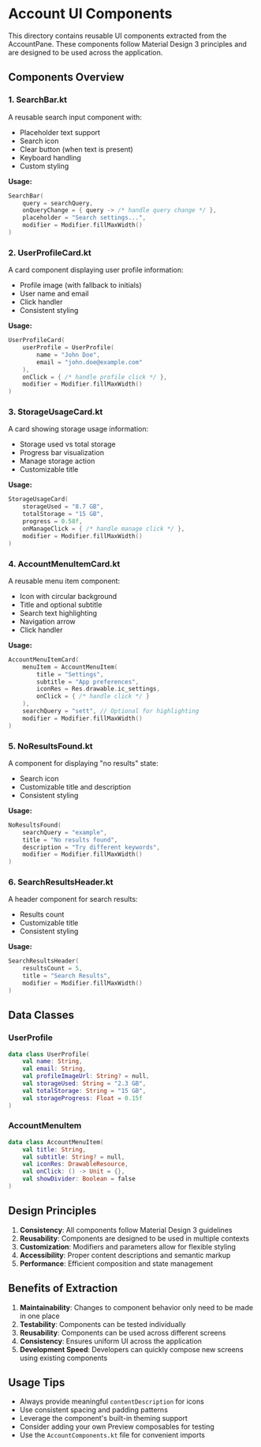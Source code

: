 # Account UI Components

This directory contains reusable UI components extracted from the AccountPane. These components follow Material Design 3 principles and are designed to be used across the application.

## Components Overview

### 1. SearchBar.kt
A reusable search input component with:
- Placeholder text support
- Search icon
- Clear button (when text is present)
- Keyboard handling
- Custom styling

**Usage:**
```kotlin
SearchBar(
    query = searchQuery,
    onQueryChange = { query -> /* handle query change */ },
    placeholder = "Search settings...",
    modifier = Modifier.fillMaxWidth()
)
```

### 2. UserProfileCard.kt
A card component displaying user profile information:
- Profile image (with fallback to initials)
- User name and email
- Click handler
- Consistent styling

**Usage:**
```kotlin
UserProfileCard(
    userProfile = UserProfile(
        name = "John Doe",
        email = "john.doe@example.com"
    ),
    onClick = { /* handle profile click */ },
    modifier = Modifier.fillMaxWidth()
)
```

### 3. StorageUsageCard.kt
A card showing storage usage information:
- Storage used vs total storage
- Progress bar visualization
- Manage storage action
- Customizable title

**Usage:**
```kotlin
StorageUsageCard(
    storageUsed = "8.7 GB",
    totalStorage = "15 GB",
    progress = 0.58f,
    onManageClick = { /* handle manage click */ },
    modifier = Modifier.fillMaxWidth()
)
```

### 4. AccountMenuItemCard.kt
A reusable menu item component:
- Icon with circular background
- Title and optional subtitle
- Search text highlighting
- Navigation arrow
- Click handler

**Usage:**
```kotlin
AccountMenuItemCard(
    menuItem = AccountMenuItem(
        title = "Settings",
        subtitle = "App preferences",
        iconRes = Res.drawable.ic_settings,
        onClick = { /* handle click */ }
    ),
    searchQuery = "sett", // Optional for highlighting
    modifier = Modifier.fillMaxWidth()
)
```

### 5. NoResultsFound.kt
A component for displaying "no results" state:
- Search icon
- Customizable title and description
- Consistent styling

**Usage:**
```kotlin
NoResultsFound(
    searchQuery = "example",
    title = "No results found",
    description = "Try different keywords",
    modifier = Modifier.fillMaxWidth()
)
```

### 6. SearchResultsHeader.kt
A header component for search results:
- Results count
- Customizable title
- Consistent styling

**Usage:**
```kotlin
SearchResultsHeader(
    resultsCount = 5,
    title = "Search Results",
    modifier = Modifier.fillMaxWidth()
)
```

## Data Classes

### UserProfile
```kotlin
data class UserProfile(
    val name: String,
    val email: String,
    val profileImageUrl: String? = null,
    val storageUsed: String = "2.3 GB",
    val totalStorage: String = "15 GB",
    val storageProgress: Float = 0.15f
)
```

### AccountMenuItem
```kotlin
data class AccountMenuItem(
    val title: String,
    val subtitle: String? = null,
    val iconRes: DrawableResource,
    val onClick: () -> Unit = {},
    val showDivider: Boolean = false
)
```

## Design Principles

1. **Consistency**: All components follow Material Design 3 guidelines
2. **Reusability**: Components are designed to be used in multiple contexts
3. **Customization**: Modifiers and parameters allow for flexible styling
4. **Accessibility**: Proper content descriptions and semantic markup
5. **Performance**: Efficient composition and state management

## Benefits of Extraction

1. **Maintainability**: Changes to component behavior only need to be made in one place
2. **Testability**: Components can be tested individually
3. **Reusability**: Components can be used across different screens
4. **Consistency**: Ensures uniform UI across the application
5. **Development Speed**: Developers can quickly compose new screens using existing components

## Usage Tips

- Always provide meaningful `contentDescription` for icons
- Use consistent spacing and padding patterns
- Leverage the component's built-in theming support
- Consider adding your own Preview composables for testing
- Use the `AccountComponents.kt` file for convenient imports
